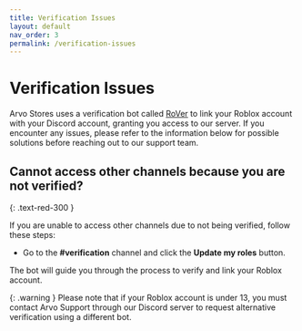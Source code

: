 ```yaml
---
title: Verification Issues
layout: default
nav_order: 3
permalink: /verification-issues
---
```


# Verification Issues
Arvo Stores uses a verification bot called [RoVer](https://rover.link) to link your Roblox account with your Discord account, granting you access to our server. If you encounter any issues, please refer to the information below for possible solutions before reaching out to our support team.

## Cannot access other channels because you are not verified?
{: .text-red-300 }

If you are unable to access other channels due to not being verified, follow these steps:  

* Go to the **#verification** channel and click the **Update my roles** button.  

The bot will guide you through the process to verify and link your Roblox account.

{: .warning }
Please note that if your Roblox account is under 13, you must contact Arvo Support through our Discord server to request alternative verification using a different bot.


